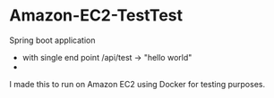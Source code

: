 # Amazon-EC2-TestTest 
Spring boot application
 -   with single end point /api/test -> "hello world"
 -   
I made this to run on Amazon EC2 using Docker for testing purposes.
